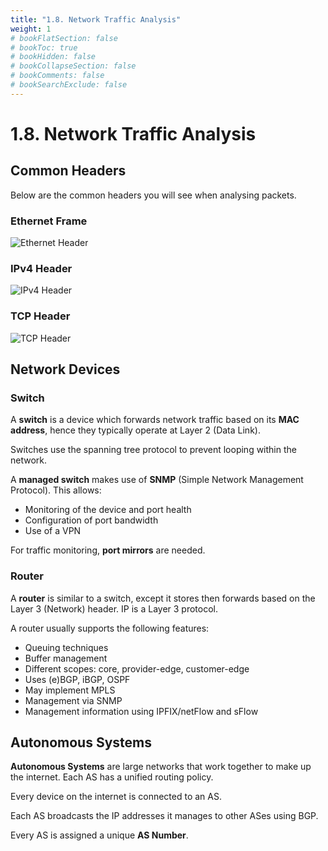 ```yaml
---
title: "1.8. Network Traffic Analysis"
weight: 1
# bookFlatSection: false
# bookToc: true
# bookHidden: false
# bookCollapseSection: false
# bookComments: false
# bookSearchExclude: false
---
```


# 1.8. Network Traffic Analysis

## Common Headers

Below are the common headers you will see when analysing packets.

### Ethernet Frame

![Ethernet Header](/img/cyber-security/y1/ethernet-headers.png)

### IPv4 Header

![IPv4 Header](/img/cyber-security/y1/ip-header.png)

### TCP Header

![TCP Header](/img/cyber-security/y1/tcp-header.gif)

## Network Devices

### Switch

A **switch** is a device which forwards network traffic based on its **MAC address**, hence they typically operate at Layer 2 (Data Link).

Switches use the spanning tree protocol to prevent looping within the network.

A **managed switch** makes use of **SNMP** (Simple Network Management Protocol). This allows:

- Monitoring of the device and port health
- Configuration of port bandwidth
- Use of a VPN

For traffic monitoring, **port mirrors** are needed.

### Router

A **router** is similar to a switch, except it stores then forwards based on the Layer 3 (Network) header. IP is a Layer 3 protocol.

A router usually supports the following features:

- Queuing techniques
- Buffer management
- Different scopes: core, provider-edge, customer-edge
- Uses (e)BGP, iBGP, OSPF
- May implement MPLS
- Management via SNMP
- Management information using IPFIX/netFlow and sFlow

## Autonomous Systems

**Autonomous Systems** are large networks that work together to make up the internet. Each AS has a unified routing policy.

Every device on the internet is connected to an AS.

Each AS broadcasts the IP addresses it manages to other ASes using BGP.

Every AS is assigned a unique **AS Number**.
